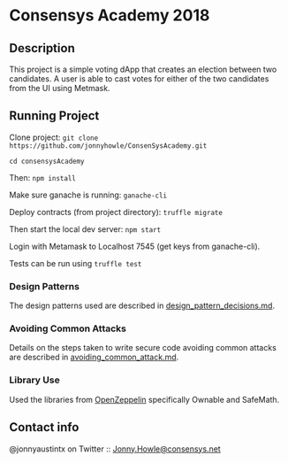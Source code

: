 # Consensys Academy 2018

## Description

This project is a simple voting dApp that creates an election between two candidates. A user is able to cast votes for either of the two candidates from the UI using Metmask.

## Running Project

Clone project: ```git clone https://github.com/jonnyhowle/ConsenSysAcademy.git```

```cd consensysAcademy```

Then: ```npm install```

Make sure ganache is running: ```ganache-cli```

Deploy contracts (from project directory): ```truffle migrate```

Then start the local dev server: ```npm start```

Login with Metamask to Localhost 7545 (get keys from ganache-cli).

Tests can be run using ```truffle test```

### Design Patterns ###

The design patterns used are described in [design_pattern_decisions.md](design_pattern_decisions.md).

### Avoiding Common Attacks ###

Details on the steps taken to write secure code avoiding common attacks are described in [avoiding_common_attack.md](avoiding_common_attack.md).

### Library Use ###
Used the libraries from [OpenZeppelin](https://openzeppelin.org/api/docs/open-zeppelin.html) specifically Ownable and SafeMath.

## Contact info

@jonnyaustintx on Twitter :: Jonny.Howle@consensys.net
